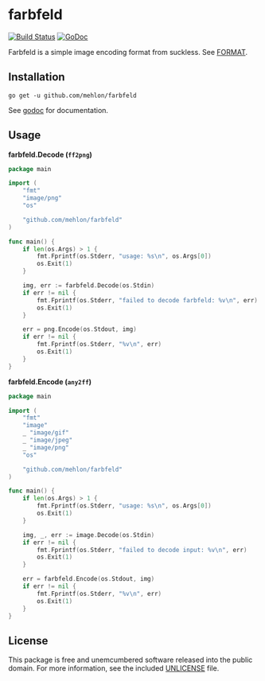 # farbfeld

[![Build Status](https://travis-ci.org/mehlon/farbfeld.svg?branch=master)](https://travis-ci.org/mehlon/farbfeld)
[![GoDoc](https://img.shields.io/badge/godoc-reference-blue.svg?style=flat)](https://godoc.org/github.com/mehlon/farbfeld)

Farbfeld is a simple image encoding format from suckless. See [FORMAT](http://git.suckless.org/farbfeld/tree/FORMAT).

## Installation

    go get -u github.com/mehlon/farbfeld

See [godoc](https://godoc.org/github.com/mehlon/farbfeld) for documentation.

## Usage

**farbfeld.Decode (`ff2png`)**

```go
package main

import (
	"fmt"
	"image/png"
	"os"

	"github.com/mehlon/farbfeld"
)

func main() {
	if len(os.Args) > 1 {
		fmt.Fprintf(os.Stderr, "usage: %s\n", os.Args[0])
		os.Exit(1)
	}

	img, err := farbfeld.Decode(os.Stdin)
	if err != nil {
		fmt.Fprintf(os.Stderr, "failed to decode farbfeld: %v\n", err)
		os.Exit(1)
	}

	err = png.Encode(os.Stdout, img)
	if err != nil {
		fmt.Fprintf(os.Stderr, "%v\n", err)
		os.Exit(1)
	}
}
```

**farbfeld.Encode (`any2ff`)**

```go
package main

import (
	"fmt"
	"image"
	_ "image/gif"
	_ "image/jpeg"
	_ "image/png"
	"os"

	"github.com/mehlon/farbfeld"
)

func main() {
	if len(os.Args) > 1 {
		fmt.Fprintf(os.Stderr, "usage: %s\n", os.Args[0])
		os.Exit(1)
	}

	img, _, err := image.Decode(os.Stdin)
	if err != nil {
		fmt.Fprintf(os.Stderr, "failed to decode input: %v\n", err)
		os.Exit(1)
	}

	err = farbfeld.Encode(os.Stdout, img)
	if err != nil {
		fmt.Fprintf(os.Stderr, "%v\n", err)
		os.Exit(1)
	}
}
```

## License

This package is free and unemcumbered software released into the public domain.
For more information, see the included [UNLICENSE](blob/master/UNLICENSE) file.
